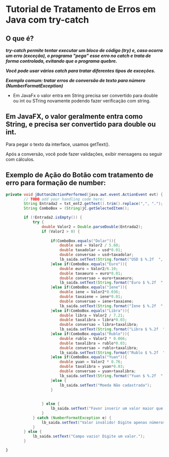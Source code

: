# Tutorial de Tratamento de Erros em Java com try-catch

## O que é?

***try-catch permite tentar executar um bloco de código (try) e, caso ocorra um erro (exceção), o programa "pega" esse erro no catch e trata de forma controlada, evitando que o programa quebre.***

***Você pode usar vários catch para tratar diferentes tipos de exceções.***

***Exemplo comum: tratar erros de conversão de texto para número (NumberFormatException)***

- Em JavaFx o valor entra em String precisa ser convertido para double ou int ou STring novamente podendo fazer verificação com string.

## Em JavaFX, o valor geralmente entra como String, e precisa ser convertido para double ou int.

Para pegar o texto da interface, usamos getText().

Após a conversão, você pode fazer validações, exibir mensagens ou seguir com cálculos.

## Exemplo de Ação do Botão com tratamento de erro para formação de number:

```Java
private void jButton2ActionPerformed(java.awt.event.ActionEvent evt) {                                         
        // TODO add your handling code here:
        String Entrada2 = txt_ent2.getText().trim().replace(",", ".");
        String ComboBox = (String)jC.getSelectedItem();

        if (!Entrada2.isEmpty()) {
            try {
                double Valor2 = Double.parseDouble(Entrada2);
                if (Valor2 > 0) {
                    
                    if(ComboBox.equals("Dolar")){
                        double usd = Valor2 / 5.60;
                        double taxadolar = usd*0.01;
                        double conversao = usd+taxadolar;
                        lb_saida.setText(String.format("USD $ %.2f  ", conversao));
                    }else if(ComboBox.equals("Euro")){
                        double euro = Valor2/6.10;
                        double taxaeuro = euro*0.01;
                        double conversao = euro+taxaeuro;
                        lb_saida.setText(String.format("Euro $ %.2f  ", conversao));
                    }else if(ComboBox.equals("Iene")){
                        double iene = Valor2*0.036;
                        double taxaiene = iene*0.01;
                        double conversao = iene+taxaiene;
                        lb_saida.setText(String.format("Iene $ %.2f  ", conversao));
                    }else if(ComboBox.equals("Libra")){
                        double libra = Valor2 / 7.21;
                        double taxalibra = libra*0.03;
                        double conversao = libra+taxalibra;
                        lb_saida.setText(String.format("Libra $ %.2f  ", conversao));
                    }else if(ComboBox.equals("Rublo")){
                        double rublo = Valor2 * 0.066;
                        double taxalibra = rublo*0.03;
                        double conversao = rublo+taxalibra;
                        lb_saida.setText(String.format("Rublo $ %.2f  ", conversao));
                    }else if(ComboBox.equals("Yuan")){
                        double yuan = Valor2 * 0.76;
                        double taxalibra = yuan*0.03;
                        double conversao = yuan+taxalibra;
                        lb_saida.setText(String.format("Yuan $ %.2f  ", conversao));
                    }else {
                        lb_saida.setText("Moeda Não cadastrada");
                    }
                 
                           
                } else {
                    lb_saida.setText("Favor inserir um valor maior que zero!");
                }
            } catch (NumberFormatException e) {
                lb_saida.setText("Valor inválido! Digite apenas números.");
            }
        } else {
            lb_saida.setText("Campo vazio! Digite um valor.");
        }
```


    }                                       
